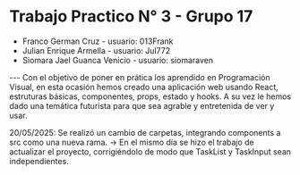# Trabajo Practico N° 3 - Grupo 17

* Franco German Cruz - usuario: 013Frank
* Julian Enrique Armella - usuario: Jul772
* Siomara Jael Guanca Venicio - usuario: siomaraven

--- Con el objetivo de poner en prática los aprendido en Programación Visual, en esta ocasión hemos creado una aplicación web usando React, estruturas básicas, componentes, props, estado y hooks. A su vez le hemos dado una temática futurista para que sea agrable y entretenida de ver y usar.

20/05/2025: Se realizó un cambio de carpetas, integrando components a src como una nueva rama.
            -> En el mismo día se hizo el trabajo de actualizar el proyecto, corrigiéndolo de modo que TaskList y TaskInput sean independientes.
